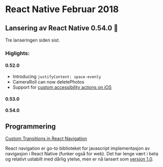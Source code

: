 # React Native Februar 2018

## Lansering av React Native 0.54.0 🎉
Tre lanseringen siden sist.

### Higlights:
#### 0.52.0
- Introducing `justifyContent: space-evenly`
- CameraRoll can now deletePhotos
- Support for [custom accessibility actions on iOS](https://developer.apple.com/documentation/uikit/uiaccessibilitycustomaction)

#### 0.53.0

#### 0.54.0

## Programmering
[Custom Transitions in React Navigation](https://medium.com/async-la/custom-transitions-in-react-navigation-2f759408a053)

React navigation er go-to biblioteket for javascript implementasjon av navigasjon i React Native (funker også for web). Det har lenge vært i beta og relativt ustabilt med dårlig ytelse, men er nå lansert som [versjon 1.0](https://reactnavigation.org/blog/2018/02/06/react-navigation-1.0.html). 
